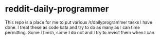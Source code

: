 reddit-daily-programmer
=======================

This repo is a place for me to put various /r/dailyprogrammer tasks I have done. I treat these as code kata and try to do as many as I can time permitting. Some I finish, some I do not and I try to revisit them when I can.

